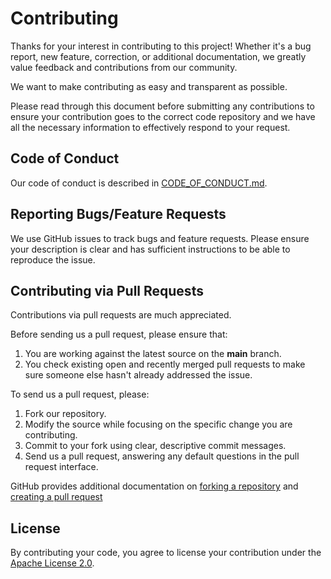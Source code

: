 # Contributing

Thanks for your interest in contributing to this project! Whether it's a bug report, new feature, correction, or additional documentation, we greatly value feedback and contributions from our community.

We want to make contributing as easy and transparent as possible.

Please read through this document before submitting any contributions to ensure your contribution goes to the correct code repository and we have all the necessary information to effectively respond to your request.


## Code of Conduct

Our code of conduct is described in [CODE_OF_CONDUCT.md](CODE_OF_CONDUCT.md).


## Reporting Bugs/Feature Requests

We use GitHub issues to track bugs and feature requests. Please ensure your description is clear and has sufficient instructions to be able to reproduce the issue.


## Contributing via Pull Requests

Contributions via pull requests are much appreciated.

Before sending us a pull request, please ensure that:

1. You are working against the latest source on the **main** branch.
1. You check existing open and recently merged pull requests to make sure someone else hasn't already addressed the issue.

To send us a pull request, please:

1. Fork our repository.
1. Modify the source while focusing on the specific change you are contributing.
1. Commit to your fork using clear, descriptive commit messages.
1. Send us a pull request, answering any default questions in the pull request interface.

GitHub provides additional documentation on [forking a repository](https://help.github.com/articles/fork-a-repo/) and [creating a pull request](https://help.github.com/articles/creating-a-pull-request/)


## License

By contributing your code, you agree to license your contribution under the [Apache License 2.0](LICENSE.txt).